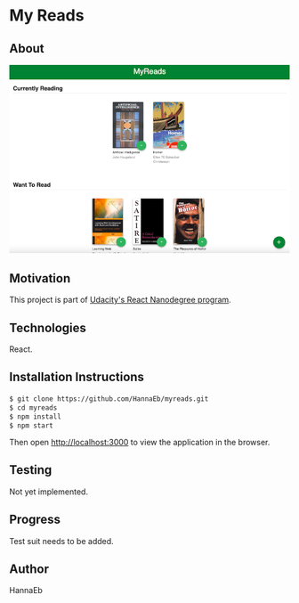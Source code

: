 # My Reads

## About

![](public/screenshot.png)

## Motivation

This project is part of [Udacity's React Nanodegree program](https://www.udacity.com/course/react-nanodegree--nd019). 

## Technologies

React.

## Installation Instructions

```
$ git clone https://github.com/HannaEb/myreads.git
$ cd myreads
$ npm install
$ npm start
```

Then open [http://localhost:3000](http://localhost:3000) to view the application in the browser.

## Testing

Not yet implemented. 

## Progress

Test suit needs to be added. 

## Author

HannaEb
